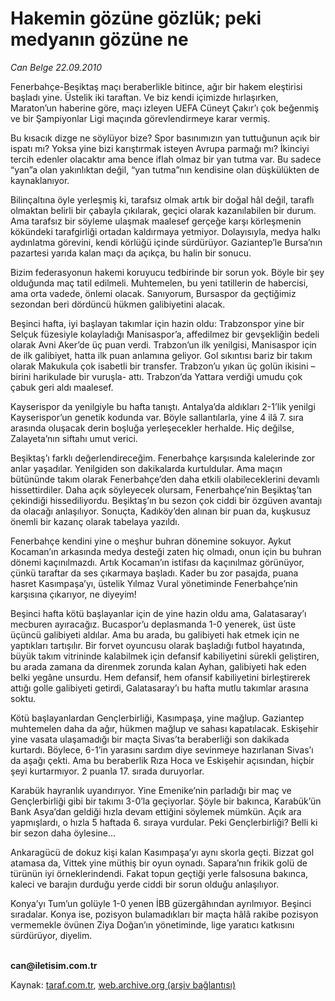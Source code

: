 # Hakemin gözüne gözlük; peki medyanın gözüne ne

*Can Belge 22.09.2010*

<div class="yazi"><p>Fenerbahçe-Beşiktaş maçı beraberlikle bitince, ağır bir hakem eleştirisi başladı yine. Üstelik iki taraftan. Ve biz kendi içimizde hırlaşırken, Maraton’un haberine göre, maçı izleyen UEFA Cüneyt Çakır’ı çok beğenmiş ve bir Şampiyonlar Ligi maçında görevlendirmeye karar vermiş.</p>
<p>Bu kısacık dizge ne söylüyor bize? Spor basınımızın yan tuttuğunun açık bir ispatı mı? Yoksa yine bizi karıştırmak isteyen Avrupa parmağı mı? İkinciyi tercih edenler olacaktır ama bence iflah olmaz bir yan tutma var. Bu sadece “yan”a olan yakınlıktan değil, “yan tutma”nın kendisine olan düşkülükten de kaynaklanıyor. </p>
<p>Bilinçaltına öyle yerleşmiş ki, tarafsız olmak artık bir doğal hâl değil, taraflı olmaktan belirli bir çabayla çıkılarak, geçici olarak kazanılabilen bir durum. Ama tarafsız bir söyleme ulaşmak maalesef gerçeğe karşı körleşmenin kökündeki tarafgirliği ortadan kaldırmaya yetmiyor. Dolayısıyla, medya halkı aydınlatma görevini, kendi körlüğü içinde sürdürüyor. Gaziantep’le Bursa’nın pazartesi yarıda kalan maçı da açıkça, bu halin bir sonucu.</p>
<p>Bizim federasyonun hakemi koruyucu tedbirinde bir sorun yok. Böyle bir şey olduğunda maç tatil edilmeli. Muhtemelen, bu yeni tatillerin de habercisi, ama orta vadede, önlemi olacak. Sanıyorum, Bursaspor da geçtiğimiz sezondan beri dördüncü hükmen galibiyetini alacak.</p>
<p>Beşinci hafta, iyi başlayan takımlar için hazin oldu: Trabzonspor yine bir Selçuk füzesiyle kolayladığı Manisaspor’a, affedilmez bir gevşekliğin bedeli olarak Avni Aker’de üç puan verdi. Trabzon’un ilk yenilgisi, Manisaspor için de ilk galibiyet, hatta ilk puan anlamına geliyor. Gol sıkıntısı bariz bir takım olarak Makukula çok isabetli bir transfer. Trabzon’u yıkan üç golün ikisini –birini harikulade bir vuruşla- attı. Trabzon’da Yattara verdiği umudu çok çabuk geri aldı maalesef.</p>
<p>Kayserispor da yenilgiyle bu hafta tanıştı. Antalya’da aldıkları 2-1’lik yenilgi Kayserispor’un genetik kodunda var. Böyle sallantılarla, yine 4 ilâ 7. sıra arasında oluşacak derin boşluğa yerleşecekler herhalde. Hiç değilse, Zalayeta’nın siftahı umut verici.</p>
<p>Beşiktaş’ı farklı değerlendireceğim. Fenerbahçe karşısında kalelerinde zor anlar yaşadılar. Yenilgiden son dakikalarda kurtuldular. Ama maçın bütününde takım olarak Fenerbahçe’den daha etkili olabileceklerini devamlı hissettirdiler. Daha açık söyleyecek olursam, Fenerbahçe’nin Beşiktaş’tan çekindiği hissediliyordu. Beşiktaş’ın bu sezon çok ciddi bir özgüven avantajı da olacağı anlaşılıyor. Sonuçta, Kadıköy’den alınan bir puan da, kuşkusuz önemli bir kazanç olarak tabelaya yazıldı.</p>
<p>Fenerbahçe kendini yine o meşhur buhran dönemine sokuyor. Aykut Kocaman’ın arkasında medya desteği zaten hiç olmadı, onun için bu buhran dönemi kaçınılmazdı. Artık Kocaman’ın istifası da kaçınılmaz görünüyor, çünkü taraftar da ses çıkarmaya başladı. Kader bu zor pasajda, puana hasret Kasımpaşa’yı, üstelik Yılmaz Vural yönetiminde Fenerbahçe’nin karşısına çıkarıyor, ne diyeyim!</p>
<p>Beşinci hafta kötü başlayanlar için de yine hazin oldu ama, Galatasaray’ı mecburen ayıracağız. Bucaspor’u deplasmanda 1-0 yenerek, üst üste üçüncü galibiyeti aldılar. Ama bu arada, bu galibiyeti hak etmek için ne yaptıkları tartışılır. Bir forvet oyuncusu olarak başladığı futbol hayatında, büyük takım vitrininde kalabilmek için defansif kabiliyetini sürekli geliştiren, bu arada zamana da direnmek zorunda kalan Ayhan, galibiyeti hak eden belki yegâne unsurdu. Hem defansif, hem ofansif kabiliyetini birleştirerek attığı golle galibiyeti getirdi, Galatasaray’ı bu hafta mutlu takımlar arasına soktu.</p>
<p>Kötü başlayanlardan Gençlerbirliği, Kasımpaşa, yine mağlup. Gaziantep muhtemelen daha da ağır, hükmen mağlup ve sahası kapatılacak. Eskişehir yine vasata ulaşamadığı bir maçta Sivas’ta beraberliği son dakikada kurtardı. Böylece, 6-1’in yarasını sardım diye sevinmeye hazırlanan Sivas’ı da aşağı çekti. Ama bu beraberlik Rıza Hoca ve Eskişehir açısından, hiçbir şeyi kurtarmıyor. 2 puanla 17. sırada duruyorlar.</p>
<p>Karabük hayranlık uyandırıyor. Yine Emenike’nin parladığı bir maç ve Gençlerbirliği gibi bir takımı 3-0’la geçiyorlar. Şöyle bir bakınca, Karabük’ün Bank Asya’dan geldiği hızla devam ettiğini söylemek mümkün. Açık ara yapmışlardı, o hızla 5 haftada 6. sıraya vurdular. Peki Gençlerbirliği? Belli ki bir sezon daha öylesine...</p>
<p>Ankaragücü de dokuz kişi kalan Kasımpaşa’yı aynı skorla geçti. Bizzat gol atamasa da, Vittek yine müthiş bir oyun oynadı. Sapara’nın frikik golü de türünün iyi örneklerindendi. Fakat topun geçtiği yerle falsosuna bakınca, kaleci ve barajın durduğu yerde ciddi bir sorun olduğu anlaşılıyor.</p>
<p>Konya’yı Tum’un golüyle 1-0 yenen İBB güzergâhından ayrılmıyor. Beşinci sıradalar. Konya ise, pozisyon bulamadıkları bir maçta hâlâ rakibe pozisyon vermemekle övünen Ziya Doğan’ın yönetiminde, lige yaratıcı katkısını sürdürüyor, diyelim.</p>
<p><b><br/>can@iletisim.com.tr</b></p></div>

Kaynak: [taraf.com.tr](http://www.taraf.com.tr:80/can-belge/makale-hakemin-gozune-gozluk-peki-medyanin-gozune-ne.htm), [web.archive.org (arşiv bağlantısı)](http://web.archive.org/web/20100924143258/http://www.taraf.com.tr:80/can-belge/makale-hakemin-gozune-gozluk-peki-medyanin-gozune-ne.htm)
